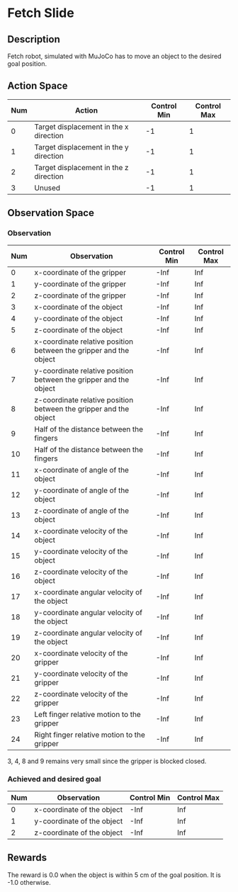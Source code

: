 # Fetch Slide

## Description

Fetch robot, simulated with MuJoCo has to move an object to the desired goal position.


## Action Space

| Num | Action | Control Min | Control Max |
|--|--|--|--|
| 0 | Target displacement in the x direction | -1 | 1 |
| 1 | Target displacement in the y direction | -1 | 1 |
| 2 | Target displacement in the z direction | -1 | 1 |
| 3 | Unused | -1 | 1 |


## Observation Space

### Observation

| Num | Observation | Control Min | Control Max |
|--|--|--|--|
| 0 | x-coordinate of the gripper | -Inf | Inf |
| 1 | y-coordinate of the gripper | -Inf | Inf |
| 2 | z-coordinate of the gripper | -Inf | Inf |
| 3 | x-coordinate of the object | -Inf | Inf |
| 4 | y-coordinate of the object | -Inf | Inf |
| 5 | z-coordinate of the object | -Inf | Inf |
| 6 | x-coordinate relative position between the gripper and the object | -Inf | Inf |
| 7 | y-coordinate relative position between the gripper and the object | -Inf | Inf |
| 8 | z-coordinate relative position between the gripper and the object | -Inf | Inf |
| 9 | Half of the distance between the fingers | -Inf | Inf |
| 10 | Half of the distance between the fingers | -Inf | Inf |
| 11 | x-coordinate of angle of the object | -Inf | Inf |
| 12 | y-coordinate of angle of the object | -Inf | Inf |
| 13 | z-coordinate of angle of the object | -Inf | Inf |
| 14 | x-coordinate velocity of the object | -Inf | Inf |
| 15 | y-coordinate velocity of the object | -Inf | Inf |
| 16 | z-coordinate velocity of the object | -Inf | Inf |
| 17 | x-coordinate angular velocity of the object | -Inf | Inf |
| 18 | y-coordinate angular velocity of the object | -Inf | Inf |
| 19 | z-coordinate angular velocity of the object | -Inf | Inf |
| 20 | x-coordinate velocity of the gripper | -Inf | Inf |
| 21 | y-coordinate velocity of the gripper | -Inf | Inf |
| 22 | z-coordinate velocity of the gripper | -Inf | Inf |
| 23 | Left finger relative motion to the gripper | -Inf | Inf |
| 24 | Right finger relative motion to the gripper | -Inf | Inf |

3, 4, 8 and 9 remains very small since the gripper is blocked closed.


### Achieved and desired goal

| Num | Observation | Control Min | Control Max |
|--|--|--|--|
| 0 | x-coordinate of the object | -Inf | Inf |
| 1 | y-coordinate of the object | -Inf | Inf |
| 2 | z-coordinate of the object | -Inf | Inf |


## Rewards

The reward is 0.0 when the object is within 5 cm of the goal position. It is -1.0 otherwise.
